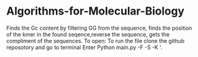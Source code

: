 # Algorithms-for-Molecular-Biology
Finds the Gc content by filtering GG from the sequence, finds the position of the kmer in the found seqence,reverse the sequence, gets the compliment of the sequences.
To open: To run the file clone the github reposotory and go to terminal Enter Python main.py -F <filename> -S <seq-name> -K <kmer>'.

